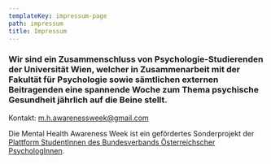 ```yaml
---
templateKey: impressum-page
path: impressum
title: Impressum
---
```

### Wir sind ein Zusammenschluss von Psychologie-Studierenden der Universität Wien, welcher in Zusammenarbeit mit der Fakultät für Psychologie sowie sämtlichen externen Beitragenden eine spannende Woche zum Thema psychische Gesundheit jährlich auf die Beine stellt.

Kontakt: [m.h.awarenessweek@gmail.com](m.h.awarenessweek@gmail.com)

Die Mental Health Awareness Week ist ein gefördertes Sonderprojekt der [](https://oeh.univie.ac.at/)[Plattform StudentInnen des Bundesverbands Österreichscher PsychologInnen](https://www.plast.at).